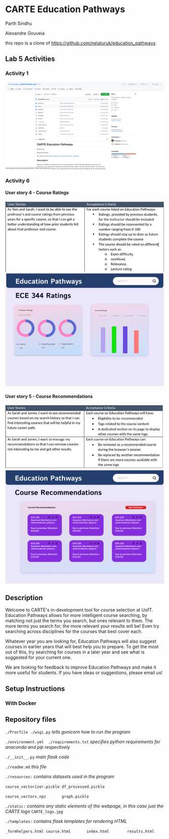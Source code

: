 # CARTE Education Pathways

Parth Sindhu

Alexandre Gouveia

this repo is a clone of <https://github.com/nelaturuk/education_pathways>.

## Lab 5 Activities

### Activity 1

![activity 1](images/lab5_Act1.png)

### Activity 6

#### User story 4 - Course Ratings

![user story 4 Explanation](images/story-4.png)
![user story 4](images/userstory4.png)

#### User story 5 - Course Recommendations

![user story 5 Explanation](images/story-5.png)
![user story 5](images/userstory5.png)

## Description

Welcome to CARTE's in-development tool for course selection at UofT. Education Pathways allows for more intelligent course searching, by matching not just the terms you search, but ones relevant to them. The more terms you search for, the more relevant your results will be! Even try searching across disciplines for the courses that best cover each.

Whatever year you are looking for, Education Pathways will also suggest courses in earlier years that will best help you to prepare. To get the most out of this, try searching for courses in a later year and see what is suggested for your current one.

We are looking for feedback to improve Education Pathways and make it more useful for students. If you have ideas or suggestions, please email us!

## Setup Instructions

### With Docker

## Repository files

`./Procfile ./wsgi.py` *tells gunicorn how to run the program*

`./environment.yml  ./requirements.txt` *specifies python requirements for anaconda and pip respectively*

`./__init__.py` *main flask code*

`./readme.md` *this file*

`./resources:` *contains datasets used in the program*

`course_vectorizer.pickle df_processed.pickle`

`course_vectors.npz       graph.pickle`

`./static:` *contains any static elements of the webpage, in this case just the CARTE logo*
`CARTE_logo.jpg`

`./templates:` *contains flask templates for rendering HTML*

`_formhelpers.html course.html       index.html        results.html`

